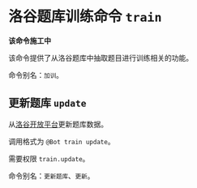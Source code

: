 # 洛谷题库训练命令 `train`

**该命令施工中**

该命令提供了从洛谷题库中抽取题目进行训练相关的功能。

命令别名：`加训`。

## 更新题库 `update`

从[洛谷开放平台](https://docs.lgapi.cn/open/judge/)更新题库数据。

调用格式为 `@Bot train update`。

需要权限 `train.update`。

命令别名：`更新题库`、`更新`。
